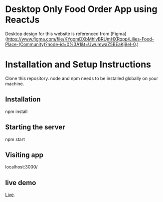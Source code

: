 # Desktop Only Food Order App using ReactJs

Desktop design for this website is referenced from [Figma] (<https://www.figma.com/file/KYgomDXbMhlvBRUmHXRqpp/Lilies-Food-Place-(Community)?node-id=0%3A1&t=UwumwaZ5BEaKj9eI-0>.)

# Installation and Setup Instructions

Clone this repository. node and npm needs to be installed globally on your machine.

## Installation

npm install

## Starting the server

npm start

## Visiting app

localhost:3000/

## live demo

[Live](https://movie-app-red-pi.vercel.app/).
